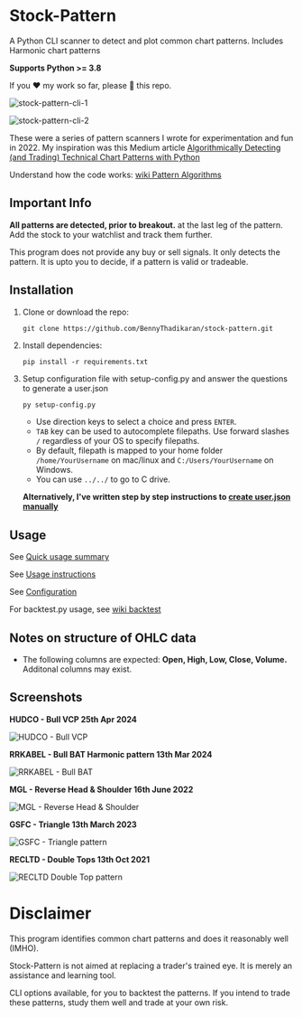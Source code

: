 # Stock-Pattern

A Python CLI scanner to detect and plot common chart patterns. Includes Harmonic chart patterns

**Supports Python >= 3.8**

If you :heart: my work so far, please :star2: this repo.

![stock-pattern-cli-1](https://res.cloudinary.com/doyu4uovr/image/upload/s--HjrsEmtc--/c_scale,f_auto,w_500/v1732622055/stock-pattern/stock-pattern-ui-1_agjjxp.png)

![stock-pattern-cli-2](https://res.cloudinary.com/doyu4uovr/image/upload/s--qoHrLTS---/c_scale,f_auto,w_500/v1732622054/stock-pattern/stock-pattern-ui-2_jwpvv1.png)

These were a series of pattern scanners I wrote for experimentation and fun in 2022. My inspiration was this Medium article [Algorithmically Detecting (and Trading) Technical Chart Patterns with Python](https://medium.com/automation-generation/algorithmically-detecting-and-trading-technical-chart-patterns-with-python-c577b3a396ed)

Understand how the code works: [wiki Pattern Algorithms](https://github.com/BennyThadikaran/stock-pattern/wiki/Pattern-Algorithms)

## Important Info

**All patterns are detected, prior to breakout.** at the last leg of the pattern. Add the stock to your watchlist and track them further.

This program does not provide any buy or sell signals. It only detects the pattern. It is upto you to decide, if a pattern is valid or tradeable.

## Installation

1. Clone or download the repo:

   ```
   git clone https://github.com/BennyThadikaran/stock-pattern.git
   ```

2. Install dependencies:

   ```
   pip install -r requirements.txt
   ```

3. Setup configuration file with setup-config.py and answer the questions to generate a user.json

   ```bash
   py setup-config.py
   ```

   - Use direction keys to select a choice and press `ENTER`.
   - `TAB` key can be used to autocomplete filepaths. Use forward slashes `/` regardless of your OS to specify filepaths.
   - By default, filepath is mapped to your home folder `/home/YourUsername` on mac/linux and `C:/Users/YourUsername` on Windows.
   - You can use `../../` to go to C drive.

   **Alternatively, I've written step by step instructions to [create user.json manually](https://github.com/BennyThadikaran/stock-pattern/wiki/Writing-JSON-configuration-manually)**

## Usage

See [Quick usage summary](https://github.com/BennyThadikaran/stock-pattern/wiki/Quick-usage-summary)

See [Usage instructions](https://github.com/BennyThadikaran/stock-pattern/wiki/Usage)

See [Configuration](https://github.com/BennyThadikaran/stock-pattern/wiki/Writing-JSON-configuration-manually)

For backtest.py usage, see [wiki backtest](https://github.com/BennyThadikaran/stock-pattern/wiki/backtest-usage)

## Notes on structure of OHLC data

- The following columns are expected: **Open, High, Low, Close, Volume.** Additonal columns may exist.

## Screenshots

**HUDCO - Bull VCP 25th Apr 2024**

![HUDCO - Bull VCP](https://res.cloudinary.com/doyu4uovr/image/upload/s--ACa-Ml5n--/c_scale,f_auto,w_800/v1732622055/stock-pattern/hudco-vcpu-daily_sccvoh.png)

**RRKABEL - Bull BAT Harmonic pattern 13th Mar 2024**

![RRKABEL - Bull BAT](https://res.cloudinary.com/doyu4uovr/image/upload/s--ge7esWPA--/c_scale,f_auto,w_800/v1732622055/stock-pattern/rrkabel-bull-bat-daily_yewyxv.png)

**MGL - Reverse Head & Shoulder 16th June 2022**

![MGL - Reverse Head & Shoulder](https://res.cloudinary.com/doyu4uovr/image/upload/s--RsyvqU2E--/c_scale,f_auto,w_700/v1702918852/stock-pattern/mgl-reverse-hns_pwkmel.png)

**GSFC - Triangle 13th March 2023**

![GSFC - Triangle pattern](https://res.cloudinary.com/doyu4uovr/image/upload/s--oiNVrg8u--/c_scale,f_auto,w_700/v1702918851/stock-pattern/gsfc-triangle_j32yi3.png)

**RECLTD - Double Tops 13th Oct 2021**

![RECLTD Double Top pattern](https://res.cloudinary.com/doyu4uovr/image/upload/s--lFTiRydt--/c_scale,f_auto,w_700/v1702918852/stock-pattern/recltd-double-top_accoad.png)

# Disclaimer

This program identifies common chart patterns and does it reasonably well (IMHO).

Stock-Pattern is not aimed at replacing a trader's trained eye. It is merely an assistance and learning tool.

CLI options available, for you to backtest the patterns. If you intend to trade these patterns, study them well and trade at your own risk.
